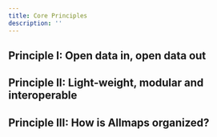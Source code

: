 ```yaml
---
title: Core Principles
description: ''
---
```


## Principle I: Open data in, open data out

## Principle II: Light-weight, modular and interoperable

## Principle III: How is Allmaps organized?
